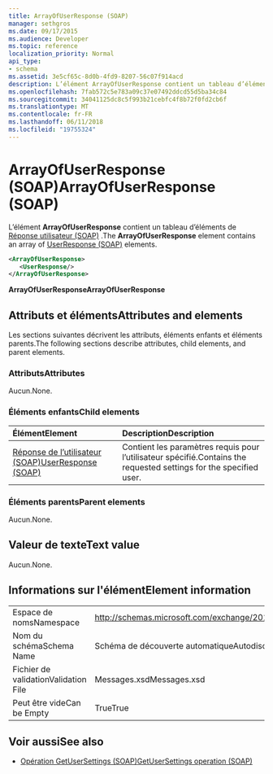 ```yaml
---
title: ArrayOfUserResponse (SOAP)
manager: sethgros
ms.date: 09/17/2015
ms.audience: Developer
ms.topic: reference
localization_priority: Normal
api_type:
- schema
ms.assetid: 3e5cf65c-8d0b-4fd9-8207-56c07f914acd
description: L’élément ArrayOfUserResponse contient un tableau d’éléments de réponse utilisateur (SOAP).
ms.openlocfilehash: 7fab572c5e783a09c37e07492ddcd55d5ba34c84
ms.sourcegitcommit: 34041125dc8c5f993b21cebfc4f8b72f0fd2cb6f
ms.translationtype: MT
ms.contentlocale: fr-FR
ms.lasthandoff: 06/11/2018
ms.locfileid: "19755324"
---
```

# <a name="arrayofuserresponse-soap"></a><span data-ttu-id="b449e-103">ArrayOfUserResponse (SOAP)</span><span class="sxs-lookup"><span data-stu-id="b449e-103">ArrayOfUserResponse (SOAP)</span></span>

<span data-ttu-id="b449e-104">L’élément **ArrayOfUserResponse** contient un tableau d’éléments de [Réponse utilisateur (SOAP)](userresponse-soap.md) .</span><span class="sxs-lookup"><span data-stu-id="b449e-104">The **ArrayOfUserResponse** element contains an array of [UserResponse (SOAP)](userresponse-soap.md) elements.</span></span> 
  
```XML
<ArrayOfUserResponse>
   <UserResponse/>
</ArrayOfUserResponse>
```

 <span data-ttu-id="b449e-105">**ArrayOfUserResponse**</span><span class="sxs-lookup"><span data-stu-id="b449e-105">**ArrayOfUserResponse**</span></span>
## <a name="attributes-and-elements"></a><span data-ttu-id="b449e-106">Attributs et éléments</span><span class="sxs-lookup"><span data-stu-id="b449e-106">Attributes and elements</span></span>

<span data-ttu-id="b449e-107">Les sections suivantes décrivent les attributs, éléments enfants et éléments parents.</span><span class="sxs-lookup"><span data-stu-id="b449e-107">The following sections describe attributes, child elements, and parent elements.</span></span>
  
### <a name="attributes"></a><span data-ttu-id="b449e-108">Attributs</span><span class="sxs-lookup"><span data-stu-id="b449e-108">Attributes</span></span>

<span data-ttu-id="b449e-109">Aucun.</span><span class="sxs-lookup"><span data-stu-id="b449e-109">None.</span></span>
  
### <a name="child-elements"></a><span data-ttu-id="b449e-110">Éléments enfants</span><span class="sxs-lookup"><span data-stu-id="b449e-110">Child elements</span></span>

|<span data-ttu-id="b449e-111">**Élément**</span><span class="sxs-lookup"><span data-stu-id="b449e-111">**Element**</span></span>|<span data-ttu-id="b449e-112">**Description**</span><span class="sxs-lookup"><span data-stu-id="b449e-112">**Description**</span></span>|
|:-----|:-----|
|[<span data-ttu-id="b449e-113">Réponse de l’utilisateur (SOAP)</span><span class="sxs-lookup"><span data-stu-id="b449e-113">UserResponse (SOAP)</span></span>](userresponse-soap.md) <br/> |<span data-ttu-id="b449e-114">Contient les paramètres requis pour l’utilisateur spécifié.</span><span class="sxs-lookup"><span data-stu-id="b449e-114">Contains the requested settings for the specified user.</span></span>  <br/> |
   
### <a name="parent-elements"></a><span data-ttu-id="b449e-115">Éléments parents</span><span class="sxs-lookup"><span data-stu-id="b449e-115">Parent elements</span></span>

<span data-ttu-id="b449e-116">Aucun.</span><span class="sxs-lookup"><span data-stu-id="b449e-116">None.</span></span>
  
## <a name="text-value"></a><span data-ttu-id="b449e-117">Valeur de texte</span><span class="sxs-lookup"><span data-stu-id="b449e-117">Text value</span></span>

<span data-ttu-id="b449e-118">Aucun.</span><span class="sxs-lookup"><span data-stu-id="b449e-118">None.</span></span>
  
## <a name="element-information"></a><span data-ttu-id="b449e-119">Informations sur l'élément</span><span class="sxs-lookup"><span data-stu-id="b449e-119">Element information</span></span>

|||
|:-----|:-----|
|<span data-ttu-id="b449e-120">Espace de noms</span><span class="sxs-lookup"><span data-stu-id="b449e-120">Namespace</span></span>  <br/> |http://schemas.microsoft.com/exchange/2010/Autodiscover  <br/> |
|<span data-ttu-id="b449e-121">Nom du schéma</span><span class="sxs-lookup"><span data-stu-id="b449e-121">Schema Name</span></span>  <br/> |<span data-ttu-id="b449e-122">Schéma de découverte automatique</span><span class="sxs-lookup"><span data-stu-id="b449e-122">Autodiscover schema</span></span>  <br/> |
|<span data-ttu-id="b449e-123">Fichier de validation</span><span class="sxs-lookup"><span data-stu-id="b449e-123">Validation File</span></span>  <br/> |<span data-ttu-id="b449e-124">Messages.xsd</span><span class="sxs-lookup"><span data-stu-id="b449e-124">Messages.xsd</span></span>  <br/> |
|<span data-ttu-id="b449e-125">Peut être vide</span><span class="sxs-lookup"><span data-stu-id="b449e-125">Can be Empty</span></span>  <br/> |<span data-ttu-id="b449e-126">True</span><span class="sxs-lookup"><span data-stu-id="b449e-126">True</span></span>  <br/> |
   
## <a name="see-also"></a><span data-ttu-id="b449e-127">Voir aussi</span><span class="sxs-lookup"><span data-stu-id="b449e-127">See also</span></span>

- [<span data-ttu-id="b449e-128">Opération GetUserSettings (SOAP)</span><span class="sxs-lookup"><span data-stu-id="b449e-128">GetUserSettings operation (SOAP)</span></span>](getusersettings-operation-soap.md)

